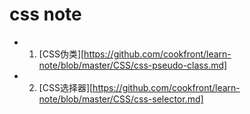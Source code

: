 css note
=================

- 1. [CSS伪类][https://github.com/cookfront/learn-note/blob/master/CSS/css-pseudo-class.md]
- 2. [CSS选择器][https://github.com/cookfront/learn-note/blob/master/CSS/css-selector.md]
